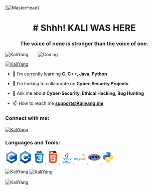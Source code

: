[![MasterHead](https://media.licdn.com/dms/image/D563DAQFIJGy_J4EvYA/image-scale_191_1128/0/1666883668428?e=1675425600&v=beta&t=q5S0E-n5z-gDvzZPdOvK7oorksu-JESWk3DdbbvU2ss)]
<h1 align="center"># Shhh! KALI WAS HERE</h1>
<h3 align="center">The voice of none is stronger than the voice of one.</h3>
<img align="right" alt="Coding" width="400" src="https://media.tenor.com/rePDfDWO3XoAAAAd/hacking.gif">

<p align="left"> <img src="https://komarev.com/ghpvc/?username=x7-risk&label=Profile%20views&color=0e75b6&style=flat" alt="KaliYang" /> </p>


<p align="left"> <a href="https://twitter.com/Kali_Yang" target="blank"><img src="https://img.shields.io/twitter/follow/Kali_Yang?logo=twitter&style=for-the-badge" alt="KaliYang" /></a> </p>

- 🌱 I’m currently learning **C, C++, Java, Python**

- 👯 I’m looking to collaborate on **Cyber-Security Projects**

- 💬 Ask me about **Cyber-Security, Ethical Hacking, Bug Hunting**

- 📫 How to reach me **support@Kaliyang.me**


<h3 align="left">Connect with me:</h3>
<p align="left">
<a href="https://twitter.com/Kali_Yang" target="blank"><img align="center" src="https://raw.githubusercontent.com/rahuldkjain/github-profile-readme-generator/master/src/images/icons/Social/twitter.svg" alt="KaliYang" height="30" width="40" /></a>
</p>

<h3 align="left">Languages and Tools:</h3>
<p align="left"> <a href="https://www.cprogramming.com/" target="_blank" rel="noreferrer"> <img src="https://raw.githubusercontent.com/devicons/devicon/master/icons/c/c-original.svg" alt="c" width="40" height="40"/> </a> <a href="https://www.w3schools.com/cpp/" target="_blank" rel="noreferrer"> <img src="https://raw.githubusercontent.com/devicons/devicon/master/icons/cplusplus/cplusplus-original.svg" alt="cplusplus" width="40" height="40"/> </a> <a href="https://www.w3schools.com/css/" target="_blank" rel="noreferrer"> <img src="https://raw.githubusercontent.com/devicons/devicon/master/icons/css3/css3-original-wordmark.svg" alt="css3" width="40" height="40"/> </a> <a href="https://www.w3.org/html/" target="_blank" rel="noreferrer"> <img src="https://raw.githubusercontent.com/devicons/devicon/master/icons/html5/html5-original-wordmark.svg" alt="html5" width="40" height="40"/> </a> <a href="https://www.java.com" target="_blank" rel="noreferrer"> <img src="https://raw.githubusercontent.com/devicons/devicon/master/icons/java/java-original.svg" alt="java" width="40" height="40"/> </a> <a href="https://www.mysql.com/" target="_blank" rel="noreferrer"> <img src="https://raw.githubusercontent.com/devicons/devicon/master/icons/mysql/mysql-original-wordmark.svg" alt="mysql" width="40" height="40"/> </a> <a href="https://www.php.net" target="_blank" rel="noreferrer"> <img src="https://raw.githubusercontent.com/devicons/devicon/master/icons/php/php-original.svg" alt="php" width="40" height="40"/> </a> <a href="https://www.python.org" target="_blank" rel="noreferrer"> <img src="https://raw.githubusercontent.com/devicons/devicon/master/icons/python/python-original.svg" alt="python" width="40" height="40"/> </a> </p>

<p><img align="left" src="https://github-readme-stats.vercel.app/api/top-langs?username=Kali-Yang&show_icons=true&locale=en&layout=compact" alt="KaliYang" /></p>

<p>&nbsp;<img align="center" src="https://github-readme-stats.vercel.app/api?username=Kali-Yang&show_icons=true&locale=en" alt="KaliYang" /></p>

<p><img align="center" src="https://github-readme-streak-stats.herokuapp.com/?user=Kali-Yang&" alt="KaliYang" /></p>

